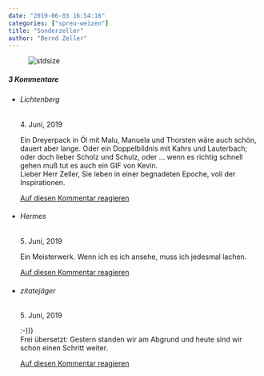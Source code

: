 ```yaml
---
date: "2019-06-03 16:54:16"
categories: ["spreu-weizen"]
title: "Sonderzeller"
author: "Bernd Zeller"
---
```



<figure>
<img src="https://www.publicomag.com/wp-content/uploads/2019/06/Sinnbild_.jpg" alt=stdsize>
</figure>


<!--more-->
<h5 class="comments-h">
3 Kommentare </h5>
<ul class="commentlist">
<li class="comment even thread-even depth-1 clearfix" id="li-comment-10647">
<h6 class="author">Lichtenberg</h6> <span class="date">4. Juni, 2019</span>



Ein Dreyerpack in Öl mit Malu, Manuela und Thorsten wäre auch schön, dauert aber lange. Oder ein Doppelbildnis mit Kahrs und Lauterbach; oder doch lieber Scholz und Schulz, oder … wenn es richtig schnell gehen muß tut es auch ein GIF von Kevin.<br>
Lieber Herr Zeller, Sie leben in einer begnadeten Epoche, voll der Inspirationen.

<a rel="nofollow" class="comment-reply-link" href="#comment-10647" data-commentid="10647" data-postid="9030" data-belowelement="comment-10647" data-respondelement="respond" data-replyto="Antworte auf Lichtenberg" aria-label="Antworte auf Lichtenberg">Auf diesen Kommentar reagieren</a> 


</li>
<li class="comment odd alt thread-odd thread-alt depth-1 clearfix" id="li-comment-10651">
<h6 class="author">Hermes</h6> <span class="date">5. Juni, 2019</span>



Ein Meisterwerk. Wenn ich es ich ansehe, muss ich jedesmal lachen.

<a rel="nofollow" class="comment-reply-link" href="#comment-10651" data-commentid="10651" data-postid="9030" data-belowelement="comment-10651" data-respondelement="respond" data-replyto="Antworte auf Hermes" aria-label="Antworte auf Hermes">Auf diesen Kommentar reagieren</a> 


</li>
<li class="comment even thread-even depth-1 clearfix" id="li-comment-10655">
<h6 class="author">zitatejäger</h6> <span class="date">5. Juni, 2019</span>



:-)))<br>
Frei übersetzt: Gestern standen wir am Abgrund und heute sind wir schon einen Schritt weiter.

<a rel="nofollow" class="comment-reply-link" href="#comment-10655" data-commentid="10655" data-postid="9030" data-belowelement="comment-10655" data-respondelement="respond" data-replyto="Antworte auf zitatejäger" aria-label="Antworte auf zitatejäger">Auf diesen Kommentar reagieren</a> 


</li>
</ul>
